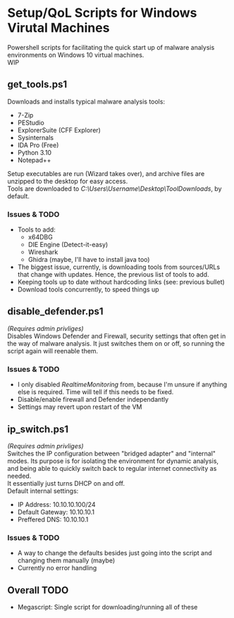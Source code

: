 # Setup/QoL Scripts for Windows Virutal Machines
Powershell scripts for facilitating the quick start up of malware analysis environments on Windows 10 virtual machines.<br/>
WIP
## get_tools.ps1
Downloads and installs typical malware analysis tools:<br/>
- 7-Zip
- PEStudio
- ExplorerSuite (CFF Explorer)
- Sysinternals
- IDA Pro (Free)
- Python 3.10
- Notepad++

Setup executables are run (Wizard takes over), and archive files are unzipped to the desktop for easy access. <br/>
Tools are downloaded to *C:\Users\Username\Desktop\ToolDownloads*, by default.
### Issues & TODO
- Tools to add:
  - x64DBG
  - DIE Engine (Detect-it-easy)
  - Wireshark
  - Ghidra (maybe, I'll have to install java too)
- The biggest issue, currently, is downloading tools from sources/URLs that change with updates. Hence, the previous list of tools to add.
- Keeping tools up to date without hardcoding links (see: previous bullet)
- Download tools concurrently, to speed things up
## disable_defender.ps1
*(Requires admin privliges)*<br/>
Disables Windows Defender and Firewall, security settings that often get in the way of malware analysis. It just switches them on or off, so running the script again will reenable them.<br/>
### Issues & TODO
- I only disabled *RealtimeMonitoring* from, because I'm unsure if anything else is required. Time will tell if this needs to be fixed.
- Disable/enable firewall and Defender independantly
- Settings may revert upon restart of the VM
## ip_switch.ps1
*(Requires admin privliges)*<br/>
Switches the IP configuration between "bridged adapter" and "internal" modes. Its purpose is for isolating the environment for dynamic analysis, and being able to quickly switch back to regular internet connectivity as needed.<br/>
It essentially just turns DHCP on and off. <br/>
Default internal settings:
- IP Address: 10.10.10.100/24
- Default Gateway: 10.10.10.1
- Preffered DNS: 10.10.10.1
### Issues & TODO
- A way to change the defaults besides just going into the script and changing them manually (maybe)
- Currently no error handling
## Overall TODO
- Megascript: Single script for downloading/running all of these
